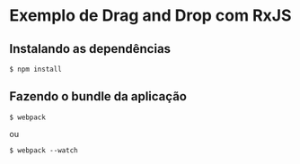 # Exemplo de Drag and Drop com RxJS

## Instalando as dependências


	$ npm install


## Fazendo o bundle da aplicação


	$ webpack


ou


	$ webpack --watch

